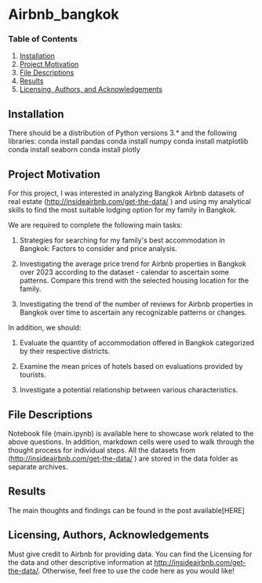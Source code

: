# Airbnb_bangkok


### Table of Contents
1. [Installation](#installation)
2. [Project Motivation](#motivation)
3. [File Descriptions](#files)
4. [Results](#results)
5. [Licensing, Authors, and Acknowledgements](#licensing)

## Installation <a name="installation"></a>

There should be a distribution of Python versions 3.* and the following libraries:
conda install pandas
conda install numpy
conda install matplotlib
conda install seaborn
conda install plotly


## Project Motivation<a name="motivation"></a>

For this project, I was interested in analyzing Bangkok Airbnb datasets of real estate (http://insideairbnb.com/get-the-data/ )  and using my analytical skills to find the most suitable lodging option for my family in Bangkok.

We are required to complete the following main tasks:

1) Strategies for searching for my family's best accommodation in Bangkok: Factors to consider and price analysis.

2) Investigating the average price trend for Airbnb properties in Bangkok over 2023 according to the dataset - calendar to ascertain some patterns. Compare this trend with the selected housing location for the family.

3) Investigating the trend of the number of reviews for Airbnb properties in Bangkok over time to ascertain any recognizable patterns or changes.

In addition, we should:

1) Evaluate the quantity of accommodation offered in Bangkok categorized by their respective districts.

2) Examine the mean prices of hotels based on evaluations provided by tourists.

3) Investigate a potential relationship between various characteristics.


## File Descriptions <a name="files"></a>

Notebook file (main.ipynb) is available here to showcase work related to the above questions. In addition, markdown cells were used to walk through the thought process for individual steps. All the datasets from (http://insideairbnb.com/get-the-data/ ) are stored in the data folder as separate archives.  


## Results<a name="results"></a>

The main thoughts and findings can be found in the post available[HERE]

## Licensing, Authors, Acknowledgements<a name="licensing"></a>

Must give credit to Airbnb for providing data.  You can find the Licensing for the data and other descriptive information at http://insideairbnb.com/get-the-data/. Otherwise, feel free to use the code here as you would like! 
